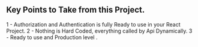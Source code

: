 ## Key Points to Take from this Project.
 1 - Authorization and Authentication is fully Ready to use in your React Project.
 2 - Nothing is Hard Coded, everything called by Api Dynamically.
 3 - Ready to use and Production level .
